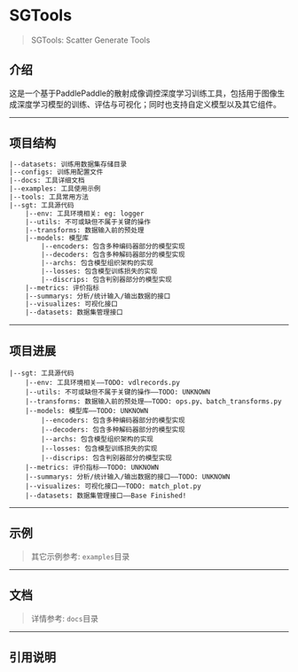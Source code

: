 # SGTools
> SGTools: Scatter Generate Tools

## 介绍

这是一个基于PaddlePaddle的散射成像调控深度学习训练工具，包括用于图像生成深度学习模型的训练、评估与可视化；同时也支持自定义模型以及其它组件。

-----------

## 项目结构

```txt
|--datasets: 训练用数据集存储目录
|--configs: 训练用配置文件
|--docs: 工具详细文档
|--examples: 工具使用示例
|--tools: 工具常用方法
|--sgt: 工具源代码
    |--env: 工具环境相关: eg: logger
    |--utils: 不可或缺但不属于关键的操作
    |--transforms: 数据输入前的预处理
    |--models: 模型库
        |--encoders: 包含多种编码器部分的模型实现
        |--decoders: 包含多种解码器部分的模型实现
        |--archs: 包含模型组织架构的实现
        |--losses: 包含模型训练损失的实现
        |--discrips: 包含判别器部分的模型实现
    |--metrics: 评价指标
    |--summarys: 分析/统计输入/输出数据的接口
    |--visualizes: 可视化接口
    |--datasets: 数据集管理接口

```

-----------

## 项目进展

```
|--sgt: 工具源代码
    |--env: 工具环境相关——TODO: vdlrecords.py
    |--utils: 不可或缺但不属于关键的操作——TODO: UNKNOWN
    |--transforms: 数据输入前的预处理——TODO: ops.py、batch_transforms.py
    |--models: 模型库——TODO: UNKNOWN
        |--encoders: 包含多种编码器部分的模型实现
        |--decoders: 包含多种解码器部分的模型实现
        |--archs: 包含模型组织架构的实现
        |--losses: 包含模型训练损失的实现
        |--discrips: 包含判别器部分的模型实现
    |--metrics: 评价指标——TODO: UNKNOWN
    |--summarys: 分析/统计输入/输出数据的接口——TODO: UNKNOWN
    |--visualizes: 可视化接口——TODO: match_plot.py
    |--datasets: 数据集管理接口——Base Finished!
```

-----------

## 示例
> 其它示例参考: `examples`目录

-----------

## 文档
> 详情参考: `docs`目录

-----------

## 引用说明

